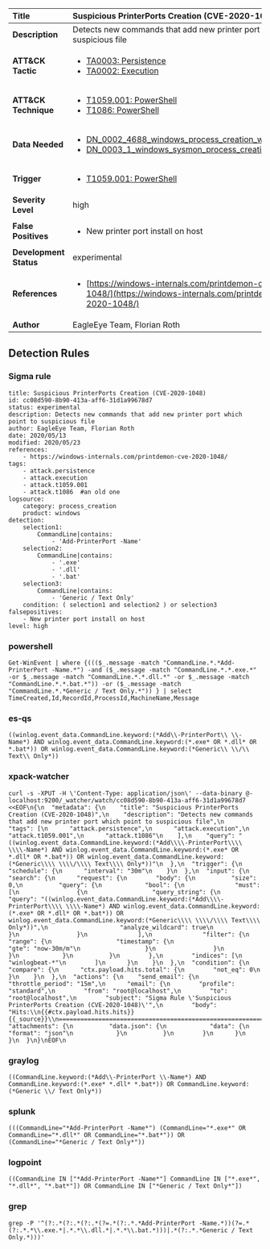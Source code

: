 | Title                    | Suspicious PrinterPorts Creation (CVE-2020-1048)       |
|:-------------------------|:------------------|
| **Description**          | Detects new commands that add new printer port which point to suspicious file |
| **ATT&amp;CK Tactic**    |  <ul><li>[TA0003: Persistence](https://attack.mitre.org/tactics/TA0003)</li><li>[TA0002: Execution](https://attack.mitre.org/tactics/TA0002)</li></ul>  |
| **ATT&amp;CK Technique** | <ul><li>[T1059.001: PowerShell](https://attack.mitre.org/techniques/T1059.001)</li><li>[T1086: PowerShell](https://attack.mitre.org/techniques/T1086)</li></ul>  |
| **Data Needed**          | <ul><li>[DN_0002_4688_windows_process_creation_with_commandline](../Data_Needed/DN_0002_4688_windows_process_creation_with_commandline.md)</li><li>[DN_0003_1_windows_sysmon_process_creation](../Data_Needed/DN_0003_1_windows_sysmon_process_creation.md)</li></ul>  |
| **Trigger**              | <ul><li>[T1059.001: PowerShell](../Triggers/T1059.001.md)</li></ul>  |
| **Severity Level**       | high |
| **False Positives**      | <ul><li>New printer port install on host</li></ul>  |
| **Development Status**   | experimental |
| **References**           | <ul><li>[https://windows-internals.com/printdemon-cve-2020-1048/](https://windows-internals.com/printdemon-cve-2020-1048/)</li></ul>  |
| **Author**               | EagleEye Team, Florian Roth |


## Detection Rules

### Sigma rule

```
title: Suspicious PrinterPorts Creation (CVE-2020-1048)
id: cc08d590-8b90-413a-aff6-31d1a99678d7
status: experimental
description: Detects new commands that add new printer port which point to suspicious file
author: EagleEye Team, Florian Roth
date: 2020/05/13
modified: 2020/05/23
references:
    - https://windows-internals.com/printdemon-cve-2020-1048/
tags:
    - attack.persistence
    - attack.execution
    - attack.t1059.001
    - attack.t1086  #an old one
logsource:
    category: process_creation
    product: windows
detection:
    selection1:
        CommandLine|contains: 
            - 'Add-PrinterPort -Name'
    selection2:
        CommandLine|contains: 
            - '.exe'
            - '.dll'
            - '.bat'
    selection3:
        CommandLine|contains:
            - 'Generic / Text Only'
    condition: ( selection1 and selection2 ) or selection3
falsepositives:
    - New printer port install on host
level: high

```





### powershell
    
```
Get-WinEvent | where {((($_.message -match "CommandLine.*.*Add-PrinterPort -Name.*") -and ($_.message -match "CommandLine.*.*.exe.*" -or $_.message -match "CommandLine.*.*.dll.*" -or $_.message -match "CommandLine.*.*.bat.*")) -or ($_.message -match "CommandLine.*.*Generic / Text Only.*")) } | select TimeCreated,Id,RecordId,ProcessId,MachineName,Message
```


### es-qs
    
```
((winlog.event_data.CommandLine.keyword:(*Add\\-PrinterPort\\ \\-Name*) AND winlog.event_data.CommandLine.keyword:(*.exe* OR *.dll* OR *.bat*)) OR winlog.event_data.CommandLine.keyword:(*Generic\\ \\/\\ Text\\ Only*))
```


### xpack-watcher
    
```
curl -s -XPUT -H \'Content-Type: application/json\' --data-binary @- localhost:9200/_watcher/watch/cc08d590-8b90-413a-aff6-31d1a99678d7 <<EOF\n{\n  "metadata": {\n    "title": "Suspicious PrinterPorts Creation (CVE-2020-1048)",\n    "description": "Detects new commands that add new printer port which point to suspicious file",\n    "tags": [\n      "attack.persistence",\n      "attack.execution",\n      "attack.t1059.001",\n      "attack.t1086"\n    ],\n    "query": "((winlog.event_data.CommandLine.keyword:(*Add\\\\-PrinterPort\\\\ \\\\-Name*) AND winlog.event_data.CommandLine.keyword:(*.exe* OR *.dll* OR *.bat*)) OR winlog.event_data.CommandLine.keyword:(*Generic\\\\ \\\\/\\\\ Text\\\\ Only*))"\n  },\n  "trigger": {\n    "schedule": {\n      "interval": "30m"\n    }\n  },\n  "input": {\n    "search": {\n      "request": {\n        "body": {\n          "size": 0,\n          "query": {\n            "bool": {\n              "must": [\n                {\n                  "query_string": {\n                    "query": "((winlog.event_data.CommandLine.keyword:(*Add\\\\-PrinterPort\\\\ \\\\-Name*) AND winlog.event_data.CommandLine.keyword:(*.exe* OR *.dll* OR *.bat*)) OR winlog.event_data.CommandLine.keyword:(*Generic\\\\ \\\\/\\\\ Text\\\\ Only*))",\n                    "analyze_wildcard": true\n                  }\n                }\n              ],\n              "filter": {\n                "range": {\n                  "timestamp": {\n                    "gte": "now-30m/m"\n                  }\n                }\n              }\n            }\n          }\n        },\n        "indices": [\n          "winlogbeat-*"\n        ]\n      }\n    }\n  },\n  "condition": {\n    "compare": {\n      "ctx.payload.hits.total": {\n        "not_eq": 0\n      }\n    }\n  },\n  "actions": {\n    "send_email": {\n      "throttle_period": "15m",\n      "email": {\n        "profile": "standard",\n        "from": "root@localhost",\n        "to": "root@localhost",\n        "subject": "Sigma Rule \'Suspicious PrinterPorts Creation (CVE-2020-1048)\'",\n        "body": "Hits:\\n{{#ctx.payload.hits.hits}}{{_source}}\\n================================================================================\\n{{/ctx.payload.hits.hits}}",\n        "attachments": {\n          "data.json": {\n            "data": {\n              "format": "json"\n            }\n          }\n        }\n      }\n    }\n  }\n}\nEOF\n
```


### graylog
    
```
((CommandLine.keyword:(*Add\\-PrinterPort \\-Name*) AND CommandLine.keyword:(*.exe* *.dll* *.bat*)) OR CommandLine.keyword:(*Generic \\/ Text Only*))
```


### splunk
    
```
(((CommandLine="*Add-PrinterPort -Name*") (CommandLine="*.exe*" OR CommandLine="*.dll*" OR CommandLine="*.bat*")) OR (CommandLine="*Generic / Text Only*"))
```


### logpoint
    
```
((CommandLine IN ["*Add-PrinterPort -Name*"] CommandLine IN ["*.exe*", "*.dll*", "*.bat*"]) OR CommandLine IN ["*Generic / Text Only*"])
```


### grep
    
```
grep -P '^(?:.*(?:.*(?:.*(?=.*(?:.*.*Add-PrinterPort -Name.*))(?=.*(?:.*.*\\.exe.*|.*.*\\.dll.*|.*.*\\.bat.*)))|.*(?:.*.*Generic / Text Only.*)))'
```



